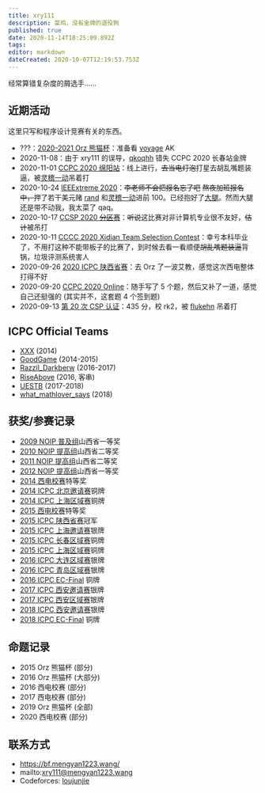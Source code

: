```yaml
---
title: xry111
description: 菜鸡，没有金牌的退役狗
published: true
date: 2020-11-14T18:25:09.892Z
tags: 
editor: markdown
dateCreated: 2020-10-07T12:19:53.753Z
---
```


经常算错复杂度的屑选手……

## 近期活动

这里只写和程序设计竞赛有关的东西。

* ???：[2020-2021 Orz 熊猫杯](problemset/2020-orz-panda)：准备看 [voyage](/team/voyage) AK
* 2020-11-08：由于 xry111 的误导，[qkoqhh](/person/qkoqhh) 错失 CCPC 2020 长春站金牌
* 2020-11-01 [CCPC 2020 绵阳站](misc/2020-ccpc-mianyang-onsite)：线上进行，<del>去当电灯泡</del>打星去胡乱嘴题装逼，被[灵稽一动](/team/the-path-to-ac)吊着打
* 2020-10-24 [IEEExtreme 2020](misc/2020-ieeextreme)：<del>李老师不会把报名忘了吧</del> <del>熬夜加班报名中，</del>押了若干美元赌 [rand](/team/rand) 和[灵稽一动](/team/the-path-to-ac)进前 100。已经抱好了[大](/person/qkoqhh)[腿](/person/flukehn)。然而大腿还是带不动我，我太菜了 qaq。
* 2020-10-17 [CCSP 2020 <del>分区</del>赛](misc/2020-ccsp-reg)：<del>听说</del>这比赛对非计算机专业很不友好，<del>估计</del>被吊打
* 2020-10-11 [CCCC 2020 Xidian Team Selection Contest](misc/2020-cccc-xtsc)：幸亏本科毕业了，不用打这种不能带板子的比赛了，到时候去看一看顺便<del>胡乱嘴题装逼</del>背锅，垃圾评测系统害人
* 2020-09-26 [2020 ICPC 陕西省赛](misc/2020-icpc-shannxi-pro)：去 Orz 了一波艾教，感觉这次西电整体打得不好
* 2020-09-20 [CCPC 2020 Online](https://bf.mengyan1223.wang/blog/post/ccpc-2020-online)：随手写了 5 个题，然后又补了一道，感觉自己还挺强的 (其实并不，这套题 4 个签到题)
* 2020-09-13 [第 20 次 CSP 认证](https://bf.mengyan1223.wang/blog/post/csp-2020-09/)：435 分，校 rk2，被 [flukehn](/person/flukehn) 吊着打

## ICPC Official Teams

* [XXX](/team/xxx) (2014)
* [GoodGame](/team/goodgame) (2014-2015)
* [Razzil_Darkberw](/team/razzil_darkberw) (2016-2017)
* [RiseAbove](team/riseabove) (2016, 客串)
* [UESTB](/team/uestb) (2017-2018)
* [what_mathlover_says](/team/what_mathlover_says) (2018)

## 获奖/参赛记录

* [2009 NOIP 普及组](contest/2009-noip-j)山西省一等奖
* [2010 NOIP 提高组](contest/2010-noip-s)山西省二等奖
* [2011 NOIP 提高组](contest/2011-noip-s)山西省二等奖
* [2012 NOIP 提高组](contest/2012-noip-s)山西省一等奖
* [2014 西电校赛](contest/2014-xdu-campus)特等奖
* [2014 ICPC 北京邀请赛](contest/2014-icpc-beijing-inv)铜牌
* [2014 ICPC 上海区域赛](contest/2014-icpc-shanghai-reg)铜牌
* [2015 西电校赛](contest/2015-xdu-campus)特等奖
* [2015 ICPC 陕西省赛](contest/2015-icpc-shaanxi-pro)冠军
* [2015 ICPC 上海邀请赛](contest/2015-icpc-shanghai-inv)银牌
* [2015 ICPC 长春区域赛](contest/2015-icpc-changchun-reg)铜牌
* [2015 ICPC 上海区域赛](contest/2015-icpc-shanghai-reg)铜牌
* [2016 ICPC 大连区域赛](contest/2016-icpc-dalian-reg)银牌
* [2016 ICPC 青岛区域赛](contest/2016-icpc-qingdao-reg)银牌
* [2016 ICPC EC-Final](contest/2016-ec-final) 铜牌
* [2017 ICPC 西安邀请赛](contest/2017-icpc-xian-inv)银牌
* [2017 ICPC 西安区域赛](contest/2017-icpc-xian-reg)银牌
* [2018 ICPC 西安邀请赛](contest/2018-icpc-xian-inv)银牌
* [2018 ICPC EC-Final](contest/2018-icpc-ec-final) 铜牌

## 命题记录

* 2015 Orz 熊猫杯 (部分)
* 2016 Orz 熊猫杯 (大部分)
* 2016 西电校赛 (部分)
* 2017 西电校赛 (部分)
* 2019 Orz 熊猫杯 (全部)
* 2020 西电校赛 (部分)

## 联系方式

* https://bf.mengyan1223.wang/
* mailto:xry111@mengyan1223.wang
* Codeforces: [loujunjie](https://codeforces.com/profile/loujunjie)